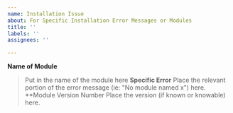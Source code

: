 ```yaml
---
name: Installation Issue
about: For Specific Installation Error Messages or Modules
title: ''
labels: ''
assignees: ''

---
```


**Name of Module**
>Put in the name of the module here
**Specific Error**
>Place the relevant portion of the error message (ie: "No module named x") here.
**Module Version Number
>Place the version (if known or knowable) here.

